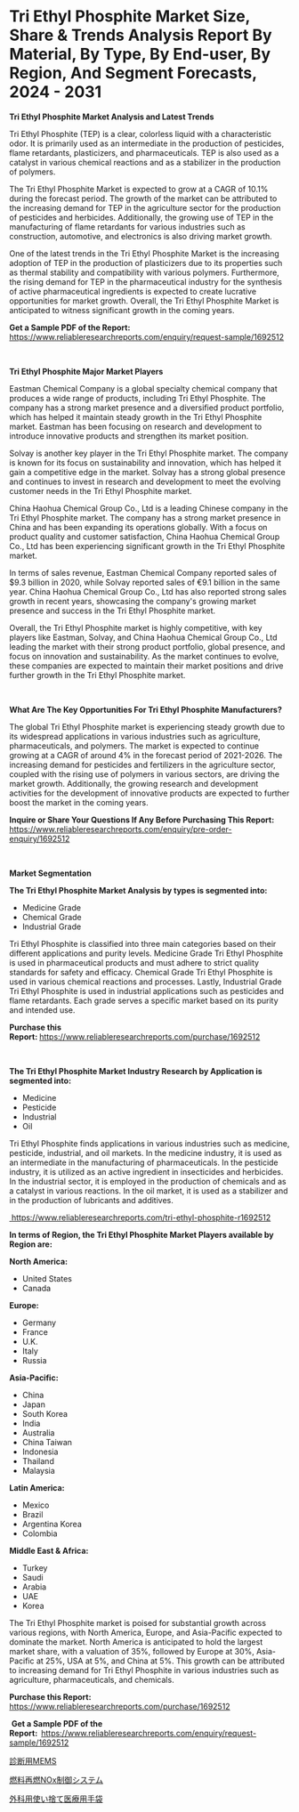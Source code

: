 <p><h1>Tri Ethyl Phosphite Market Size, Share & Trends Analysis Report By Material, By Type, By End-user, By Region, And Segment Forecasts, 2024 - 2031</h1></p><p><strong>Tri Ethyl Phosphite Market Analysis and Latest Trends</strong></p>
<p><p>Tri Ethyl Phosphite (TEP) is a clear, colorless liquid with a characteristic odor. It is primarily used as an intermediate in the production of pesticides, flame retardants, plasticizers, and pharmaceuticals. TEP is also used as a catalyst in various chemical reactions and as a stabilizer in the production of polymers.</p><p>The Tri Ethyl Phosphite Market is expected to grow at a CAGR of 10.1% during the forecast period. The growth of the market can be attributed to the increasing demand for TEP in the agriculture sector for the production of pesticides and herbicides. Additionally, the growing use of TEP in the manufacturing of flame retardants for various industries such as construction, automotive, and electronics is also driving market growth.</p><p>One of the latest trends in the Tri Ethyl Phosphite Market is the increasing adoption of TEP in the production of plasticizers due to its properties such as thermal stability and compatibility with various polymers. Furthermore, the rising demand for TEP in the pharmaceutical industry for the synthesis of active pharmaceutical ingredients is expected to create lucrative opportunities for market growth. Overall, the Tri Ethyl Phosphite Market is anticipated to witness significant growth in the coming years.</p></p>
<p><strong>Get a Sample PDF of the Report:&nbsp;</strong> <a href="https://www.reliableresearchreports.com/enquiry/request-sample/1692512">https://www.reliableresearchreports.com/enquiry/request-sample/1692512</a></p>
<p>&nbsp;</p>
<p><strong>Tri Ethyl Phosphite Major Market Players</strong></p>
<p><p>Eastman Chemical Company is a global specialty chemical company that produces a wide range of products, including Tri Ethyl Phosphite. The company has a strong market presence and a diversified product portfolio, which has helped it maintain steady growth in the Tri Ethyl Phosphite market. Eastman has been focusing on research and development to introduce innovative products and strengthen its market position.</p><p>Solvay is another key player in the Tri Ethyl Phosphite market. The company is known for its focus on sustainability and innovation, which has helped it gain a competitive edge in the market. Solvay has a strong global presence and continues to invest in research and development to meet the evolving customer needs in the Tri Ethyl Phosphite market.</p><p>China Haohua Chemical Group Co., Ltd is a leading Chinese company in the Tri Ethyl Phosphite market. The company has a strong market presence in China and has been expanding its operations globally. With a focus on product quality and customer satisfaction, China Haohua Chemical Group Co., Ltd has been experiencing significant growth in the Tri Ethyl Phosphite market.</p><p>In terms of sales revenue, Eastman Chemical Company reported sales of $9.3 billion in 2020, while Solvay reported sales of €9.1 billion in the same year. China Haohua Chemical Group Co., Ltd has also reported strong sales growth in recent years, showcasing the company's growing market presence and success in the Tri Ethyl Phosphite market.</p><p>Overall, the Tri Ethyl Phosphite market is highly competitive, with key players like Eastman, Solvay, and China Haohua Chemical Group Co., Ltd leading the market with their strong product portfolio, global presence, and focus on innovation and sustainability. As the market continues to evolve, these companies are expected to maintain their market positions and drive further growth in the Tri Ethyl Phosphite market.</p></p>
<p>&nbsp;</p>
<p><strong>What Are The Key Opportunities For Tri Ethyl Phosphite Manufacturers?</strong></p>
<p><p>The global Tri Ethyl Phosphite market is experiencing steady growth due to its widespread applications in various industries such as agriculture, pharmaceuticals, and polymers. The market is expected to continue growing at a CAGR of around 4% in the forecast period of 2021-2026. The increasing demand for pesticides and fertilizers in the agriculture sector, coupled with the rising use of polymers in various sectors, are driving the market growth. Additionally, the growing research and development activities for the development of innovative products are expected to further boost the market in the coming years.</p></p>
<p><strong>Inquire or Share Your Questions If Any Before Purchasing This Report:</strong> <a href="https://www.reliableresearchreports.com/enquiry/pre-order-enquiry/1692512">https://www.reliableresearchreports.com/enquiry/pre-order-enquiry/1692512</a></p>
<p>&nbsp;</p>
<p><strong>Market Segmentation</strong></p>
<p><strong>The Tri Ethyl Phosphite Market Analysis by types is segmented into:</strong></p>
<p><ul><li>Medicine Grade</li><li>Chemical Grade</li><li>Industrial Grade</li></ul></p>
<p><p>Tri Ethyl Phosphite is classified into three main categories based on their different applications and purity levels. Medicine Grade Tri Ethyl Phosphite is used in pharmaceutical products and must adhere to strict quality standards for safety and efficacy. Chemical Grade Tri Ethyl Phosphite is used in various chemical reactions and processes. Lastly, Industrial Grade Tri Ethyl Phosphite is used in industrial applications such as pesticides and flame retardants. Each grade serves a specific market based on its purity and intended use.</p></p>
<p><strong>Purchase this Report:&nbsp;</strong><a href="https://www.reliableresearchreports.com/purchase/1692512">https://www.reliableresearchreports.com/purchase/1692512</a></p>
<p>&nbsp;</p>
<p><strong>The Tri Ethyl Phosphite Market Industry Research by Application is segmented into:</strong></p>
<p><ul><li>Medicine</li><li>Pesticide</li><li>Industrial</li><li>Oil</li></ul></p>
<p><p>Tri Ethyl Phosphite finds applications in various industries such as medicine, pesticide, industrial, and oil markets. In the medicine industry, it is used as an intermediate in the manufacturing of pharmaceuticals. In the pesticide industry, it is utilized as an active ingredient in insecticides and herbicides. In the industrial sector, it is employed in the production of chemicals and as a catalyst in various reactions. In the oil market, it is used as a stabilizer and in the production of lubricants and additives.</p></p>
<p><a href="https://www.reliableresearchreports.com/tri-ethyl-phosphite-r1692512">&nbsp;https://www.reliableresearchreports.com/tri-ethyl-phosphite-r1692512</a></p>
<p><strong>In terms of Region, the Tri Ethyl Phosphite Market Players available by Region are:</strong></p>
<p>
    <p> <strong> North America: </strong>
        <ul>
            <li>United States</li>
            <li>Canada</li>
        </ul>
        </p> 
    <p> <strong> Europe: </strong>
        <ul>
            <li>Germany</li>
            <li>France</li>
            <li>U.K.</li>
            <li>Italy</li>
            <li>Russia</li>
        </ul>
        </p> 
    <p> <strong> Asia-Pacific: </strong>
        <ul>
            <li>China</li>
            <li>Japan</li>
            <li>South Korea</li>
            <li>India</li>
            <li>Australia</li>
            <li>China Taiwan</li>
            <li>Indonesia</li>
            <li>Thailand</li>
            <li>Malaysia</li>
        </ul>
        </p> 
    <p> <strong> Latin America: </strong>
        <ul>
            <li>Mexico</li>
            <li>Brazil</li>
            <li>Argentina Korea</li>
            <li>Colombia</li>
        </ul>
        </p> 
    <p> <strong> Middle East & Africa: </strong>
        <ul>
            <li>Turkey</li>
            <li>Saudi</li>
            <li>Arabia</li>
            <li>UAE</li>
            <li>Korea</li>
        </ul>
    </p>
    </p>
<p><p>The Tri Ethyl Phosphite market is poised for substantial growth across various regions, with North America, Europe, and Asia-Pacific expected to dominate the market. North America is anticipated to hold the largest market share, with a valuation of 35%, followed by Europe at 30%, Asia-Pacific at 25%, USA at 5%, and China at 5%. This growth can be attributed to increasing demand for Tri Ethyl Phosphite in various industries such as agriculture, pharmaceuticals, and chemicals.</p></p>
<p><strong>Purchase this Report: </strong><a href="https://www.reliableresearchreports.com/purchase/1692512">https://www.reliableresearchreports.com/purchase/1692512</a></p>
<p>&nbsp;<strong>Get a Sample PDF of the Report:&nbsp;&nbsp;</strong><a href="https://www.reliableresearchreports.com/enquiry/request-sample/1692512">https://www.reliableresearchreports.com/enquiry/request-sample/1692512</a></p>
<p><strong></strong></p>
<p><p><a href="https://medium.com/@brayanborer2023/%E8%A8%BA%E6%96%AD%E7%94%A8mems%E3%81%AE%E5%B8%82%E5%A0%B4%E8%A6%8F%E6%A8%A1%E3%81%AF-%E4%B8%96%E7%95%8C%E3%81%AE%E7%94%A3%E6%A5%AD%E3%81%AB%E3%81%8A%E3%81%91%E3%82%8B%E6%9C%80%E9%81%A9%E3%81%AA%E3%83%9E%E3%83%BC%E3%82%B1%E3%83%86%E3%82%A3%E3%83%B3%E3%82%B0%E3%83%81%E3%83%A3%E3%83%8D%E3%83%AB%E3%82%92%E6%98%8E%E3%82%89%E3%81%8B%E3%81%AB%E3%81%97%E3%81%BE%E3%81%99-c4daca1b9b72">診断用MEMS</a></p><p><a href="https://medium.com/@elenorkiehn/%E7%87%83%E6%96%99%E3%83%AA%E3%83%90%E3%83%BC%E3%83%8B%E3%83%B3%E3%82%B0nox%E5%88%B6%E5%BE%A1%E3%82%B7%E3%82%B9%E3%83%86%E3%83%A0%E5%B8%82%E5%A0%B4%E3%81%AE%E8%A6%8F%E6%A8%A1-cagr-%E3%83%88%E3%83%AC%E3%83%B3%E3%83%892024-2030-03317282967f">燃料再燃NOx制御システム</a></p><p><a href="https://medium.com/@jackpeters644/%E6%89%8B%E8%A1%93%E7%94%A8%E4%BD%BF%E3%81%84%E6%8D%A8%E3%81%A6%E5%8C%BB%E7%99%82%E6%89%8B%E8%A2%8B%E5%B8%82%E5%A0%B4%E3%81%AF-%E5%B8%82%E5%A0%B4%E3%82%B7%E3%82%A7%E3%82%A2-%E5%B8%82%E5%A0%B4%E3%83%88%E3%83%AC%E3%83%B3%E3%83%89-%E5%B8%82%E5%A0%B4%E6%88%90%E9%95%B7%E3%81%AB%E9%96%A2%E3%81%99%E3%82%8B%E6%83%85%E5%A0%B1%E3%82%92%E6%8F%90%E4%BE%9B%E3%81%97%E3%81%BE%E3%81%99-2863e823d698">外科用使い捨て医療用手袋</a></p></p>